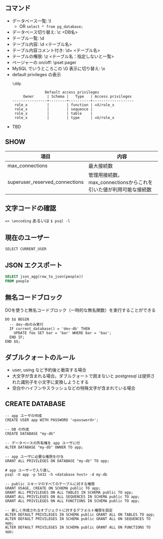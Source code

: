 ## コマンド

* データベース一覧: \l
  * OR `select * from pg_database;`  
* データベース切り替え: \c <DB名>
* テーブル一覧: \d
* テーブル内容: \d <テーブル名>
* テーブル内容コメント付き: \d+ <テーブル名>
* テーブルの権限: \z <テーブル名：指定しないと一覧>
* ページャーの on/off: \pset pager
* MySQL でいうところこの \G 表示に切り替え: \x
* default privileges の表示
  ```
  \ddp 
  
                 Default access privileges
       Owner      | Schema |   Type   | Access privileges 
  ----------------+--------+----------+-------------------
   role_x         |        | function | =X/role_x
   role_x         |        | sequence | 
   role_x         |        | table    | 
   role_x         |        | type     | =U/role_x
  ```
* TBD
  
## SHOW

|項目|内容|
|--|--|
|max_connections|最大接続数|
|superuser_reserved_connections|管理用接続数。max_connectionsからこれを引いた値が利用可能な接続数|


## 文字コードの確認

`=> \encoding`
あるいは
`$ psql -l`

## 現在のユーザー

```
SELECT CURRENT_USER
```

## JSON エクスポート

```sql
SELECT json_agg(row_to_json(people))
FROM people
```

## 無名コードブロック

DOを使うと無名コードブロック（一時的な無名関数）を実行することができる

```
DO $$ BEGIN
  -- dev-dbのみ実行
  IF current_database() = 'dev-db' THEN
    UPDATE foo SET bar = 'bar' WHERE bar = 'baz';
  END IF;
END $$;
```

## ダブルクォートのルール

- user, using など予約後と衝突する場合
- 大文字が含まれる場合。ダブルクォートで囲まないと postgresql は提供された識別子を小文字に変換しようとする
- 空白やハイフンやスラッシュなどの特殊文字が含まれている場合


## CREATE DATABASE

```
-- app ユーザの作成
CREATE USER app WITH PASSWORD '<password>';

-- DB の作成
CREATE DATABASE "my-db"

-- データベースの所有権を app ユーザに付
ALTER DATABASE "my-db" OWNER TO app;

-- app ユーザに必要な権限を付与
GRANT ALL PRIVILEGES ON DATABASE "my-db" TO app;

# app ユーザーで入り直し
psql -U app -p 5432 -h <database host> -d my-db

-- public スキーマのすべてのテーブルに対する権限
GRANT USAGE, CREATE ON SCHEMA public TO app;
GRANT ALL PRIVILEGES ON ALL TABLES IN SCHEMA public TO app;
GRANT ALL PRIVILEGES ON ALL SEQUENCES IN SCHEMA public TO app;
GRANT ALL PRIVILEGES ON ALL FUNCTIONS IN SCHEMA public TO app;

-- 新しく作成されるオブジェクトに対するデフォルト権限を設定
ALTER DEFAULT PRIVILEGES IN SCHEMA public GRANT ALL ON TABLES TO app;
ALTER DEFAULT PRIVILEGES IN SCHEMA public GRANT ALL ON SEQUENCES TO app;
ALTER DEFAULT PRIVILEGES IN SCHEMA public GRANT ALL ON FUNCTIONS TO app;
```
